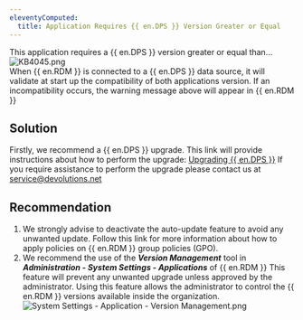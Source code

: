 ```yaml
---
eleventyComputed:
  title: Application Requires {{ en.DPS }} Version Greater or Equal
---
```

This application requires a {{ en.DPS }} version greater or equal than...  
![KB4045.png](/img/en/kb/KB4045.png)  
When {{ en.RDM }} is connected to a {{ en.DPS }} data source, it will validate at start up the compatibility of both applications version. If an incompatibility occurs, the warning message above will appear in {{ en.RDM }}
## Solution
Firstly, we recommend a {{ en.DPS }} upgrade. This link will provide instructions about how to perform the upgrade: [Upgrading {{ en.DPS }}](/server/installation/upgrade-server/) If you require assistance to perform the upgrade please contact us at [service@devolutions.net](mailto:service@devolutions.net)
## Recommendation
1. We strongly advise to deactivate the auto-update feature to avoid any unwanted update. Follow this link for more information about how to apply policies on {{ en.RDM }} group policies (GPO).
1. We recommend the use of the ***Version Management*** tool in ***Administration - System Settings - Applications*** of {{ en.RDM }} This feature will prevent any unwanted upgrade unless approved by the administrator. Using this feature allows the administrator to control the {{ en.RDM }} versions available inside the organization.  
![System Settings - Application - Version Management.png](/img/en/kb/KB4046.png)
